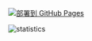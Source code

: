 [![部署到 GitHub Pages](https://github.com/danyow/danyow/actions/workflows/deploy.yml/badge.svg)](https://github.com/danyow/danyow/actions/workflows/deploy.yml)

![statistics](https://github-readme-stats.vercel.app/api?username=danyow&include_all_commits=true)